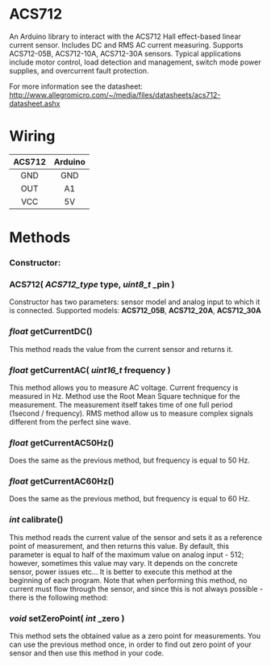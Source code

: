 ACS712
======
An Arduino library to interact with the ACS712 Hall effect-based linear current sensor. Includes DC and RMS AC current measuring. Supports ACS712-05B, ACS712-10A, ACS712-30A sensors. Typical applications include motor control, load detection and management, switch mode power supplies, and overcurrent fault protection.

For more information see the datasheet: http://www.allegromicro.com/~/media/files/datasheets/acs712-datasheet.ashx

Wiring
======
| ACS712 | Arduino |
|:------:|:-------:|
| GND    | GND     |
| OUT    | A1      |
| VCC    | 5V      |

Methods
=======
### Constructor:
### **ACS712(** *ACS712_type* type, *uint8_t* _pin **)**
Constructor has two parameters: sensor model and analog input to which it is connected. Supported models: **ACS712_05B**, **ACS712_20A**, **ACS712_30A**

### *float* **getCurrentDC()**
This method reads the value from the current sensor and returns it.

### *float* **getCurrentAC(** *uint16_t* frequency **)**
This method allows you to measure AC voltage. Current frequency is measured in Hz. Method use the Root Mean Square technique for the measurement. The measurement itself takes time of one full period (1second / frequency). RMS method allow us to measure complex signals different from the perfect sine wave.

### *float* **getCurrentAC50Hz()**
Does the same as the previous method, but frequency is equal to 50 Hz.

### *float* **getCurrentAC60Hz()**
Does the same as the previous method, but frequency is equal to 60 Hz.

### *int* **calibrate()**
This method reads the current value of the sensor and sets it as a reference point of measurement, and then returns this value. By default, this parameter is equal to half of the maximum value on analog input - 512; however, sometimes this value may vary. It depends on the concrete sensor, power issues etc… It is better to execute this method at the beginning of each program. Note that when performing this method, no current must flow through the sensor, and since this is not always possible - there is the following method:

### *void* **setZeroPoint(** *int* _zero **)**
This method sets the obtained value as a zero point for measurements. You can use the previous method once, in order to find out zero point of your sensor and then use this method in your code.
